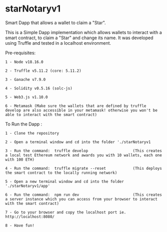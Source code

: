 # starNotaryv1
Smart Dapp that allows a wallet to claim a "Star".

This is a Simple Dapp implementation which allows wallets to interact with a smart contract, to claim a "Star" and change its name.
It was developed using Truffle and tested in a localhost environment.



  Pre-requisites:
   
    1 - Node v18.16.0
    
    2 - Truffle v5.11.2 (core: 5.11.2)

    3 - Ganache v7.9.0

    4 - Solidity v0.5.16 (solc-js)

    5 - Web3.js v1.10.0

    6 - Metamask (Make sure the wallets that are defined by truffle develop are also accessible in your metamask! otherwise you won't be able to interact with the smart contract)

  To Run the Dapp :

    1 - Clone the repository

    2 - Open a terminal window and cd into the folder './starNotaryv1
    
    3 - Run the command:  truffle develop                    (This creates a local test Ethereum network and awards you with 10 wallets, each one with 100 ETH)

    4 - Run the command:  truffle migrate --reset            (This deploys the smart contract to the locally running network)

    5 - Open a new terminal window and cd into the folder './starNotaryv1/app'

    6 - Run the command:  npm run dev                        (This creates a server instance which you can access from your browser to interact with the smart contract)

    7 - Go to your browser and copy the localhost port ie. http://localhost:8080/

    8 - Have fun!

  

    
